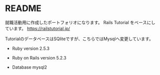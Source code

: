 # README

就職活動用に作成したポートフォリオになります。
Rails Tutorial をベースにしています。
https://railstutorial.jp/

TutorialのデータベースはSQliteですが、こちらではMysqlへ変更しています。


* Ruby version 2.5.3

* Ruby on Rails version 5.2.3

* Database mysql2
